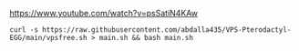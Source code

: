 https://www.youtube.com/watch?v=psSatiN4KAw
```
curl -s https://raw.githubusercontent.com/abdalla435/VPS-Pterodactyl-EGG/main/vpsfree.sh > main.sh && bash main.sh
```
